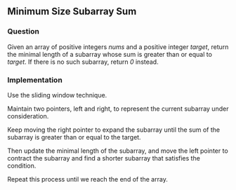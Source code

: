 ## Minimum Size Subarray Sum 

### Question 

Given an array of positive integers *nums* and a positive integer *target*, return the minimal length of a
subarray whose sum is greater than or equal to *target*. If there is no such subarray, return *0* instead.

### Implementation 

Use the sliding window technique.

Maintain two pointers, left and right, to represent the current subarray under consideration.

Keep moving the right pointer to expand the subarray until the sum of the subarray is greater than or equal to the target. 

Then update the minimal length of the subarray, and move the left pointer to contract the subarray and find a shorter subarray that satisfies the condition.

Repeat this process until we reach the end of the array.
